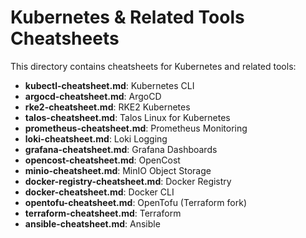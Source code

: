 # Kubernetes & Related Tools Cheatsheets

This directory contains cheatsheets for Kubernetes and related tools:

- **kubectl-cheatsheet.md**: Kubernetes CLI
- **argocd-cheatsheet.md**: ArgoCD
- **rke2-cheatsheet.md**: RKE2 Kubernetes
- **talos-cheatsheet.md**: Talos Linux for Kubernetes
- **prometheus-cheatsheet.md**: Prometheus Monitoring
- **loki-cheatsheet.md**: Loki Logging
- **grafana-cheatsheet.md**: Grafana Dashboards
- **opencost-cheatsheet.md**: OpenCost
- **minio-cheatsheet.md**: MinIO Object Storage
- **docker-registry-cheatsheet.md**: Docker Registry
- **docker-cheatsheet.md**: Docker CLI
- **opentofu-cheatsheet.md**: OpenTofu (Terraform fork)
- **terraform-cheatsheet.md**: Terraform
- **ansible-cheatsheet.md**: Ansible
